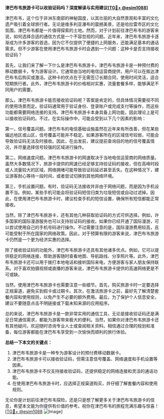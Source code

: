 **津巴布韦旅游卡可以收验证码吗？深度解读与实用建议[[TG💪+ @esim1088](https://t.me/s/esim1088)]**

津巴布韦，这个位于非洲东南部的神秘国度，以其壮丽的大自然景观和丰富的文化遗产吸引着全球旅行者。无论是维多利亚瀑布的震撼美景，还是哈拉雷市区的文化氛围，津巴布韦都是一片值得探索的土地。然而，对于计划前往津巴布韦的游客来说，如何选择合适的通信方式是一个不容忽视的问题。近年来，津巴布韦旅游卡逐渐成为许多游客的首选，因为它不仅提供了便捷的上网服务，还能满足基本的通话需求。但不少游客在使用津巴布韦旅游卡时会遇到一个问题：这种卡是否支持接收验证码？

首先，让我们来了解一下什么是津巴布韦旅游卡。津巴布韦旅游卡是一种预付费的移动数据卡，专为游客设计。它通常由当地的电信运营商提供，用户可以在抵达津巴布韦后购买或激活。这种卡的优点在于无需签订长期合同，使用时间灵活，适合短期旅行者。此外，津巴布韦旅游卡的价格相对实惠，流量套餐多样，能够满足不同用户的需要。

那么，津巴布韦旅游卡能否接收验证码呢？答案是肯定的，但具体情况需要视不同的使用场景而定。验证码通常用于验证身份、登录账户或完成支付等操作，而这些功能都需要网络连接的支持。津巴布韦旅游卡本身具备上网功能，因此理论上是可以接收验证码的。不过，在实际操作中，可能会受到以下几个因素的影响：

第一，信号覆盖问题。津巴布韦的电信基础设施虽然在近年来有所改善，但在某些偏远地区或山区，信号覆盖可能并不稳定。如果游客所在的区域信号较弱，可能会导致验证码无法及时接收。因此，在出发前，建议提前查询目的地的信号覆盖情况，并尽量选择信号较强的区域进行操作。

第二，网络速度问题。津巴布韦旅游卡的网速取决于当地电信运营商的网络质量。虽然大多数情况下，旅游卡提供的网速已经足够支持验证码的接收，但在高峰时段或人流量较大的区域，网络拥堵可能导致验证码延迟甚至丢失。在这种情况下，建议游客耐心等待一段时间，或者尝试切换到其他网络环境。

第三，手机设置问题。有时，验证码无法接收并非由于网络问题，而是因为手机设置不当。例如，某些手机可能会将验证码短信归类为垃圾短信或自动过滤掉。因此，在使用津巴布韦旅游卡时，建议检查手机的短信设置，确保所有短信都能正常接收。

当然，除了津巴布韦旅游卡，还有其他几种获取验证码的方式可供选择。例如，许多国家的国际漫游服务也可以支持验证码的接收。如果你已经开通了国际漫游，可以尝试使用自己的手机号码进行操作。不过需要注意的是，国际漫游费用较高，且可能受制于所在国家的网络政策。因此，对于预算有限的游客来说，津巴布韦旅游卡仍然是一个更为经济实惠的选择。

除了接收验证码的功能外，津巴布韦旅游卡还具有其他诸多优点。例如，它可以提供稳定的网络连接，帮助游客随时查看地图、导航路线、分享照片等。此外，津巴布韦旅游卡还可以用于拨打本地电话和接听国际来电，方便游客与家人朋友保持联系。对于喜欢拍摄视频或直播的游客来说，津巴布韦旅游卡提供的高速网络更是不可或缺。

当然，使用津巴布韦旅游卡也需要注意一些细节。首先，购买旅游卡时一定要选择正规渠道，避免买到假卡或过期卡。其次，在激活旅游卡之前，最好先了解清楚套餐内容和使用规则，以免产生不必要的额外费用。最后，为了保护个人信息安全，建议不要随意点击不明链接或下载未知来源的应用程序。

总的来说，津巴布韦旅游卡是一款非常实用的通信工具，无论是接收验证码还是满足日常通信需求，都能为游客带来极大的便利。当然，如果你对津巴布韦旅游卡还有其他疑问，欢迎随时咨询专业人士或查阅相关资料。相信通过合理的规划和准备，每位游客都能在津巴布韦享受到一次愉快而顺利的旅行体验。

**总结一下本文的关键点：**
1. 津巴布韦旅游卡是一种专为游客设计的预付费移动数据卡。
2. 津巴布韦旅游卡可以接收验证码，但需注意信号覆盖、网络速度和手机设置等因素。
3. 津巴布韦旅游卡不仅支持接收验证码，还提供稳定的网络连接和灵活的通话功能。
4. 在使用津巴布韦旅游卡时，应选择正规渠道购买，并仔细了解套餐内容和使用规则。

无论你是计划前往津巴布韦探险，还是只是想了解更多关于津巴布韦旅游卡的信息，希望本文能为你提供有价值的参考。祝你在津巴布韦的旅程充满乐趣与惊喜！[[TG💪+ @esim1088](https://t.me/s/esim1088) ![Image](https://i.postimg.cc/4NQfJmqS/Snipaste-2025-05-13-00-14-12.png)]